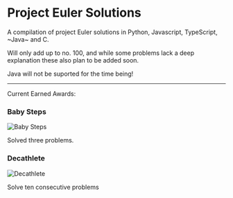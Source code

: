 # Project Euler Solutions
A compilation of project Euler solutions in Python, Javascript, TypeScript, ~Java~ and C.

Will only add up to no. 100, and while some problems lack a deep explanation these also plan to be added soon.

Java will not be suported for the time being!


----
Current Earned Awards:

### Baby Steps
![Baby Steps](https://projecteuler.net/images/awards/award_01.png)

Solved three problems.

### Decathlete
![Decathlete](https://projecteuler.net/images/awards/award_03.png)

Solve ten consecutive problems
